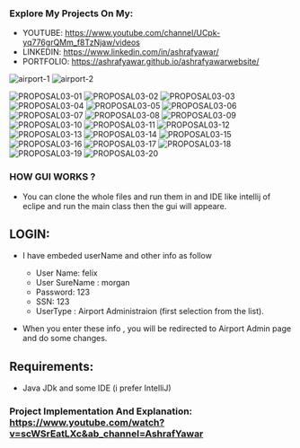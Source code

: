 ### Explore My Projects On My:
  - YOUTUBE: https://www.youtube.com/channel/UCpk-yq776grQMm_f8TzNjaw/videos
  - LINKEDIN: https://www.linkedin.com/in/ashrafyawar/
  - PORTFOLIO: https://ashrafyawar.github.io/ashrafyawarwebsite/
  
  ![airport-1](https://user-images.githubusercontent.com/32710632/202819060-7f16531e-d000-44d1-ad7c-5ff96ff73cc6.jpg)
  ![airport-2](https://user-images.githubusercontent.com/32710632/202819066-6a5adc40-1e78-475e-9a57-4a88444154de.jpg)

  ![PROPOSAL03-01](https://user-images.githubusercontent.com/32710632/202819238-573b4afd-43cc-4e07-a52d-fa6958c61556.jpg)
  ![PROPOSAL03-02](https://user-images.githubusercontent.com/32710632/202819244-2837fabc-402c-415c-93b7-e0e90c7f87c5.jpg)
  ![PROPOSAL03-03](https://user-images.githubusercontent.com/32710632/202819246-e5a964f7-08c7-49a5-adba-f5e5e12675d6.jpg)
  ![PROPOSAL03-04](https://user-images.githubusercontent.com/32710632/202819247-ceb0ac03-f8fa-4f07-94c9-7e1b7f793be9.jpg)
  ![PROPOSAL03-05](https://user-images.githubusercontent.com/32710632/202819250-679a3996-58ff-43f5-ad21-87dc191a461b.jpg)
  ![PROPOSAL03-06](https://user-images.githubusercontent.com/32710632/202819252-c2631035-8a8b-48de-b38f-d8e4b7437de2.jpg)
  ![PROPOSAL03-07](https://user-images.githubusercontent.com/32710632/202819253-b0f4ee5b-da98-44c0-9c98-fecb1811bff8.jpg)
  ![PROPOSAL03-08](https://user-images.githubusercontent.com/32710632/202819254-98026983-7fb8-4ed5-883a-392edcc7b3c2.jpg)
  ![PROPOSAL03-09](https://user-images.githubusercontent.com/32710632/202819256-02cf991e-cd54-4115-9014-86c296e2e21a.jpg)
  ![PROPOSAL03-10](https://user-images.githubusercontent.com/32710632/202819257-ff56061a-4a8c-4724-9892-b6ddab5f137c.jpg)
  ![PROPOSAL03-11](https://user-images.githubusercontent.com/32710632/202819260-b593d9d0-c2b1-446f-a748-98367484e1af.jpg)
  ![PROPOSAL03-12](https://user-images.githubusercontent.com/32710632/202819264-a73fbe5f-48c8-45ff-87d4-3c602452e5e1.jpg)
  ![PROPOSAL03-13](https://user-images.githubusercontent.com/32710632/202819266-a3520cc7-98cb-4e3e-8d40-9046bbb85310.jpg)
  ![PROPOSAL03-14](https://user-images.githubusercontent.com/32710632/202819269-f037fcef-0501-46c6-b4dd-ade4de9dabe0.jpg)
  ![PROPOSAL03-15](https://user-images.githubusercontent.com/32710632/202819271-48669783-046e-4394-b0dd-46214823debd.jpg)
  ![PROPOSAL03-16](https://user-images.githubusercontent.com/32710632/202819274-4ff0c6b2-d086-417b-8a14-5ec181808eb2.jpg)
  ![PROPOSAL03-17](https://user-images.githubusercontent.com/32710632/202819277-709525fa-976e-47e1-b294-7f9dc7b915d2.jpg)
  ![PROPOSAL03-18](https://user-images.githubusercontent.com/32710632/202819279-0f65c97a-9341-4926-acc8-919e845fc822.jpg)
  ![PROPOSAL03-19](https://user-images.githubusercontent.com/32710632/202819282-e9171421-7ccf-47ef-b169-2436864d55aa.jpg)
  ![PROPOSAL03-20](https://user-images.githubusercontent.com/32710632/202819285-26c33cf1-168a-451f-bed2-6fd957f88984.jpg)


### HOW GUI WORKS ?
  - You can clone the whole files and run them in and IDE like intellij of eclipe and run the main class then the gui will appeare.

## LOGIN:

  - I have embeded userName and other info as follow

    - User Name: felix
    - User SureName : morgan
    - Password: 123
    - SSN: 123
    - UserType : Airport Administraion (first selection from the list).

  - When you enter these info , you will be redirected to Airport Admin page and do some changes.

## Requirements:

- Java JDk and some IDE (i prefer IntelliJ)

### Project Implementation And Explanation: https://www.youtube.com/watch?v=scWSrEatLXc&ab_channel=AshrafYawar
